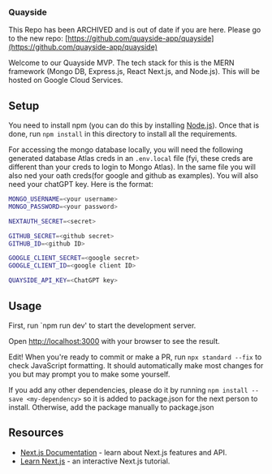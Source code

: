 ### Quayside

This Repo has been ARCHIVED and is out of date if you are here. Please go to the new repo: [https://github.com/quayside-app/quayside](https://github.com/quayside-app/quayside)

Welcome to our Quayside MVP. The tech stack for this is the MERN framework (Mongo DB, Express.js, React Next.js, and Node.js). This will be hosted on Google Cloud Services.

## Setup
You need to install npm (you can do this by installing [Node.js](https://nodejs.org/en/download)). Once that is done, run `npm install` in this directory to install all the requirements.

For accessing the mongo database locally, you will need the following generated database Atlas creds in an `.env.local` file (fyi, these creds are different than your creds to login to Mongo Atlas). In the same file you will also ned your oath creds(for google and github as examples). You will also need your chatGPT key. Here is the format:

```bash
MONGO_USERNAME=<your username>
MONGO_PASSWORD=<your password>

NEXTAUTH_SECRET=<secret>

GITHUB_SECRET=<github secret>
GITHUB_ID=<github ID>

GOOGLE_CLIENT_SECRET=<google secret>
GOOGLE_CLIENT_ID=<google client ID>

QUAYSIDE_API_KEY=<ChatGPT key>
```

## Usage

First, run `npm run dev' to start the development server.


Open [http://localhost:3000](http://localhost:3000) with your browser to see the result.

Edit! When you're ready to commit or make a PR, run `npx standard --fix` to check JavaScript formatting. It should automatically make most changes for you but may prompt you to make some yourself.

If you add any other dependencies, please do it by running `npm install --save <my-dependency>` so it is added to package.json for the next person to install. Otherwise, add the package manually to package.json


## Resources
- [Next.js Documentation](https://nextjs.org/docs) - learn about Next.js features and API.
- [Learn Next.js](https://nextjs.org/learn) - an interactive Next.js tutorial.

